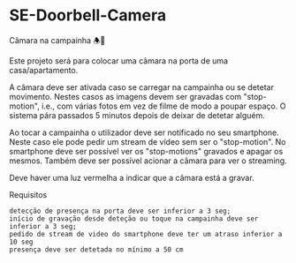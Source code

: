 # SE-Doorbell-Camera

Câmara na campainha 🕭🎦

Este projeto será para colocar uma câmara na porta de uma casa/apartamento.

A câmara deve ser ativada caso se carregar na campainha ou se detetar movimento. Nestes casos as imagens devem ser gravadas com "stop-motion", i.e., com várias fotos em vez de filme de modo a poupar espaço. O sistema pára passados 5 minutos depois de deixar de detetar alguém.

Ao tocar a campainha o utilizador deve ser notificado no seu smartphone. Neste caso ele pode pedir um stream de vídeo sem ser o "stop-motion". No smartphone deve ser possível ver os "stop-motions" gravados e apagar os mesmos. Também deve ser possível acionar a câmara para ver o streaming.

Deve haver uma luz vermelha a indicar que a câmara está a gravar.


Requisitos

    detecção de presença na porta deve ser inferior a 3 seg;
    início de gravação desde deteção ou toque na campainha deve ser inferior a 3 seg;
    pedido de stream de video do smartphone deve ter um atraso inferior a 10 seg
    presença deve ser detetada no mínimo a 50 cm
